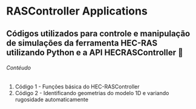# RASController Applications
## Códigos utilizados para controle e manipulação de simulações da ferramenta HEC-RAS utilizando Python e a API HECRASController 🌊
###### Contéudo
1. Código 1 - Funções básica do HEC-RASController
2. Código 2 - Identificando geometrias do modelo 1D e variando rugosidade automaticamente
